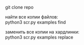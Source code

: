 git clone repo  

найти все копии файлов:  
python3 scr.py examples find  

заменить все копии на хардлинки:  
python3 scr.py examples replace  
